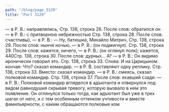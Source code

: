 ```yaml
---
path: "/blog/page_3129"
title: "Part 3129"
---
```


 — в Р. В.: направлялись,
Стр. 138, строка 26.
После слов: обратился он — в Р. В.: с притворною небрежностью
Стр. 138, строка 28.
После слов: счастливы), — в Р. В.: — Ну, батюшка, Михайло Митрич,
Стр. 138, строка 29.
После слов: нынче ночью. — в Р. В.: (он подмигнул).
Стр. 138, строка 29.
После слов: кажется, ничего, — в Р. В.: (он оглянул полк); кажется,
440Стр. 138, строка 30.
После слов: дурных... А? — в Р. В.: Он видимо иронически говорил это.
Стр. 138, строка 33.
Слова: И на Царицыном кончая: Что? сказал командир. — в Р. В. составляют одну реплику.
Стр. 138, строка 33.
Вместо: сказал командир. — в Р. В.: смеясь, сказал полковой командир.
Стр. 138, строка 37.
После слов: ехавший сзади. — в Р. В.: Полковой командир вгляделся в адъютанта и отвернулся под видом равнодушия скрывая тревогу, которую вызвало в нем это появление. Он оглянулся только тогда, как адъютант был уже в трех шагах от него, и с тем особенным оттенком учтивости и вместе фамильярности, с каким обращаются полковые ком
